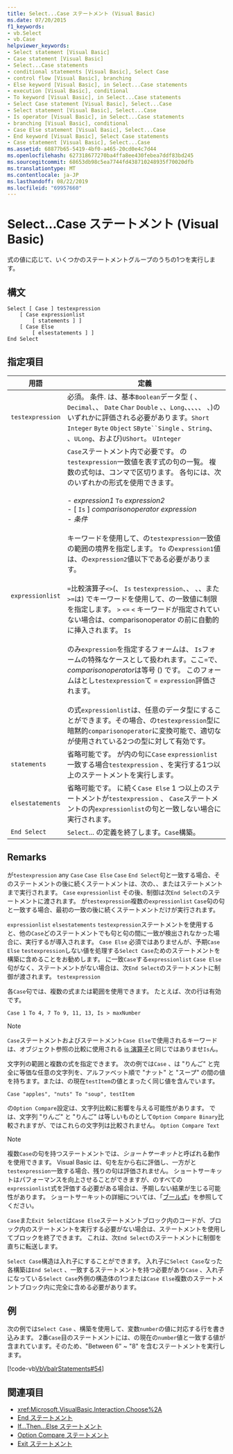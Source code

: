```yaml
---
title: Select...Case ステートメント (Visual Basic)
ms.date: 07/20/2015
f1_keywords:
- vb.Select
- vb.Case
helpviewer_keywords:
- Select statement [Visual Basic]
- Case statement [Visual Basic]
- Select...Case statements
- conditional statements [Visual Basic], Select Case
- control flow [Visual Basic], branching
- Else keyword [Visual Basic], in Select...Case statements
- execution [Visual Basic], conditional
- To keyword [Visual Basic], in Select...Case statements
- Select Case statement [Visual Basic], Select...Case
- Select statement [Visual Basic], Select...Case
- Is operator [Visual Basic], in Select...Case statements
- branching [Visual Basic], conditional
- Case Else statement [Visual Basic], Select...Case
- End keyword [Visual Basic], Select Case statements
- Case statement [Visual Basic], Select...Case
ms.assetid: 68877b65-5419-4bf0-a465-20cd0e4c7d44
ms.openlocfilehash: 627318677270ba4ffa8ee430febea7ddf83bd245
ms.sourcegitcommit: 68653db98c5ea7744fd438710248935f70020dfb
ms.translationtype: MT
ms.contentlocale: ja-JP
ms.lasthandoff: 08/22/2019
ms.locfileid: "69957660"
---
```

# <a name="selectcase-statement-visual-basic"></a>Select...Case ステートメント (Visual Basic)
式の値に応じて、いくつかのステートメントグループのうちの1つを実行します。  
  
## <a name="syntax"></a>構文  
  
```  
Select [ Case ] testexpression  
    [ Case expressionlist  
        [ statements ] ]  
    [ Case Else  
        [ elsestatements ] ]  
End Select  
```  
  
## <a name="parts"></a>指定項目  
  
|用語|定義|  
|---|---|  
|`testexpression`|必須。 条件. は、基本`Boolean`データ型 ( 、`Decimal`、、 `Date` `Char` `Double` 、、`Long`、、、、、 、)のいずれかに評価される必要があります。`Short` `Integer` `Byte` `Object` `SByte``Single` 、`String`、 、`ULong`、および)`UShort`。 `UInteger`|  
|`expressionlist`|`Case`ステートメント内で必要です。 の`testexpression`一致値を表す式の句の一覧。 複数の式句は、コンマで区切ります。 各句には、次のいずれかの形式を使用できます。<br /><br /> -   *expression1* `To` *expression2*<br />-   [ `Is` ] *comparisonoperator* *expression*<br />-   *条件*<br /><br /> キーワードを使用して、の`testexpression`一致値の範囲の境界を指定します。 `To` の`expression1`値は、の`expression2`値以下である必要があります。<br /><br /> `=`比較演算子`<>`(、 `Is` `testexpression`、、 、、また`>=`は) でキーワードを使用して、の一致値に制限を指定します。 `>` `<=` `<` キーワードが指定されていない場合は、comparisonoperator の前に自動的に挿入されます。 `Is`<br /><br /> のみ`expression`を指定するフォームは、 `Is`フォームの特殊なケースとして扱われます。ここ`=`で、 *comparisonoperator*は等号 () です。 このフォームはとし`testexpression`て =  `expression`評価されます。<br /><br /> の式`expressionlist`は、任意のデータ型にすることができます。その場合、の`testexpression`型に暗黙的`comparisonoperator`に変換可能で、適切なが使用されている2つの型に対して有効です。|  
|`statements`|省略可能です。 が内の句に`Case` `expressionlist`一致する場合`testexpression` 、を実行する1つ以上のステートメントを実行します。|  
|`elsestatements`|省略可能です。 に続く`Case Else` 1 つ以上のステートメントが`testexpression` 、 `Case`ステートメントの内`expressionlist`の句と一致しない場合に実行されます。|  
|`End Select`|`Select`... の定義を終了します。`Case`構築。|  
  
## <a name="remarks"></a>Remarks  
 が`testexpression` any `Case` `Case Else` `Case` `End Select`句と一致する場合、そのステートメントの後に続くステートメントは、次の、、またはステートメントまで実行されます。 `Case` `expressionlist` その後、制御は次`End Select`のステートメントに渡されます。 が`testexpression`複数の`expressionlist` `Case`句の句と一致する場合、最初の一致の後に続くステートメントだけが実行されます。  
  
 `expressionlist` `elsestatements` `testexpression`ステートメントを使用すると、他の`Case`どのステートメントでも句と句の間に一致が検出されなかった場合に、実行するが導入されます。 `Case Else` 必須ではありませんが、予期`Case Else` `testexpression`しない値を処理する`Select Case`ためのステートメントを構築に含めることをお勧めします。 に一致`Case`する`expressionlist` `Case Else`句がなく、ステートメントがない場合は、次`End Select`のステートメントに制御が渡されます。 `testexpression`  
  
 各`Case`句では、複数の式または範囲を使用できます。 たとえば、次の行は有効です。  
  
 `Case 1 To 4, 7 To 9, 11, 13, Is > maxNumber`  
  
> [!NOTE]
> `Case`ステートメントおよびステートメント`Case Else`で使用されるキーワードは、オブジェクト参照の比較に使用される [is 演算子](../../../visual-basic/language-reference/operators/is-operator.md)と同じではありませ`Is`ん。  
  
 文字列の範囲と複数の式を指定できます。 次の例では`Case` 、は "りんご" と完全に等価な任意の文字列を、アルファベット順で "ナット" と "スープ" の間の値を持ちます。または、の現在`testItem`の値とまったく同じ値を含んでいます。  
  
 `Case "apples", "nuts" To "soup", testItem`  
  
 の`Option Compare`設定は、文字列比較に影響を与える可能性があります。 では、文字列 "りんご" と "りんご" は等しいものとして`Option Compare Binary`比較されますが、ではこれらの文字列は比較されません。 `Option Compare Text`  
  
> [!NOTE]
> 複数`Case`の句を持つステートメントでは、*ショートサーキット*と呼ばれる動作を使用できます。 Visual Basic は、句を左から右に評価し、一方がと`testexpression`一致する場合、残りの句は評価されません。 ショートサーキットはパフォーマンスを向上させることができますが、のすべての`expressionlist`式を評価する必要がある場合は、予期しない結果が生じる可能性があります。 ショートサーキットの詳細については、「[ブール式](../../../visual-basic/programming-guide/language-features/operators-and-expressions/boolean-expressions.md)」を参照してください。  
  
 `Case`また`Exit Select`は`Case Else`ステートメントブロック内のコードが、ブロック内のステートメントを実行する必要がない場合は、ステートメントを使用してブロックを終了できます。 これは、次`End Select`のステートメントに制御を直ちに転送します。  
  
 `Select Case`構造は入れ子にすることができます。 入れ子に`Select Case`なった各構築は`End Select` 、一致するステートメントを持つ必要があり`Case` 、入れ子になっている`Select Case`外側の構造体の1つまたは`Case Else`複数のステートメントブロック内に完全に含める必要があります。  
  
## <a name="example"></a>例  
 次の例では`Select Case` 、構築を使用して、変数`number`の値に対応する行を書き込みます。 2番`Case`目のステートメントには、の現在の`number`値と一致する値が含まれています。そのため、"Between 6" ~ "8" を含むステートメントを実行します。  
  
 [!code-vb[VbVbalrStatements#54](~/samples/snippets/visualbasic/VS_Snippets_VBCSharp/VbVbalrStatements/VB/Class1.vb#54)]  
  
## <a name="see-also"></a>関連項目

- <xref:Microsoft.VisualBasic.Interaction.Choose%2A>
- [End ステートメント](../../../visual-basic/language-reference/statements/end-statement.md)
- [If...Then...Else ステートメント](../../../visual-basic/language-reference/statements/if-then-else-statement.md)
- [Option Compare ステートメント](../../../visual-basic/language-reference/statements/option-compare-statement.md)
- [Exit ステートメント](../../../visual-basic/language-reference/statements/exit-statement.md)
